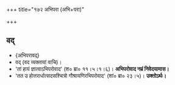 +++
title="१७२ अभिपरा (अभि+परा)"

+++

## वद्
- {अभिपरावद्}
- वद् (वद व्यक्तायां वाचि)।
- 'तां हायं ज्ञात्वाऽभिपरोवाद' (श० ब्रा० ११।५।१।६)। **अभिपरोवाद नम्रं निवेदयामास।**
- 'तत उ होत्तरार्धात्सदसश्चित्रो गौश्रायणिरभिपरोवाद' (शां० ब्रा० २३।५)। **उक्तोऽर्थः।**
